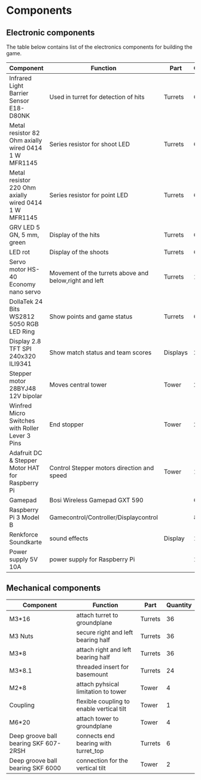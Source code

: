 # Components

## Electronic components

The table below contains list of the electronics components for building the game.


| Component | Function | Part | Quantity |
| --------------- | --------------- | --------------- |--------------- |
| Infrared Light Barrier Sensor E18-D80NK| Used in turret for detection of hits |Turrets| 6 |
| Metal resistor 82 Ohm axially wired 0414 1 W MFR1145 | Series resistor for shoot LED|Turrets| 6 |
|Metal resistor 220 Ohm axially wired 0414 1 W MFR1145| Series resistor for point LED |Turrets| 6 |
|GRV LED 5 GN, 5 mm, green| Display of the hits |Turrets| 6 |
|LED rot| Display of the shoots |Turrets|6 |
|Servo motor HS-40 Economy nano servo| Movement of the turrets above and below,right and left |Turrets |12 |
|DollaTek 24 Bits WS2812 5050 RGB LED Ring| Show points and game status|Turrets| 6 |
|Display 2.8 TFT SPI 240x320 ILI9341| Show match status and team scores | Displays|2|
|Stepper motor 28BYJ48 12V bipolar | Moves central tower  |Tower|2|
|Winfred Micro Switches with Roller Lever 3 Pins |End stopper |Tower|2|
|Adafruit DC & Stepper Motor HAT for Raspberry Pi| Control Stepper motors direction and speed   |Tower |1 |
|Gamepad  | Bosi Wireless Gamepad GXT 590|| 6|
|Raspberry Pi 3 Model B| Gamecontrol/Controller/Displaycontrol | |8|
|Renkforce Soundkarte| sound effects |Display |1|
|Power supply 5V 10A| power supply for Raspberry Pi  | |1|


## Mechanical components 
| Component | Function | Part | Quantity |
| --------------- | --------------- | --------------- |--------------- |
| M3*16| attach turret to groundplane|Turrets| 36|
| M3 Nuts| secure right and left bearing half |Turrets|36|
| M3*8| attach right and left bearing half |Turrets|36|
| M3*8.1| threaded insert for basemount|Turrets|24| 
| M2*8| attach pyhsical limitation to tower|Tower|4| 
| Coupling| flexible coupling to enable vertical tilt|Tower|1| 
| M6*20| attach tower to groundplane|Tower|4|
| Deep groove ball bearing SKF 607-2RSH| connects end bearing with turret_top|Turrets|6|
| Deep groove ball bearing SKF 6000| connection for the vertical tilt|Tower|2|
